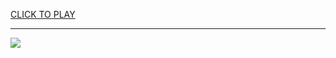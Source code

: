 
<a href="https://premium76.site?title=ludo_snake_and_ladder_board_game&ref=12M">CLICK TO PLAY</a></h3>
<hr>

<a href="https://premium76.site?title=ludo_snake_and_ladder_board_game&ref=12M"><img src="https://clearcache.store/games.png"></a>


